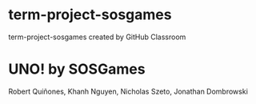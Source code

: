 # term-project-sosgames
term-project-sosgames created by GitHub Classroom

# UNO! by SOSGames
Robert Quiñones, Khanh Nguyen, Nicholas Szeto, Jonathan Dombrowski

